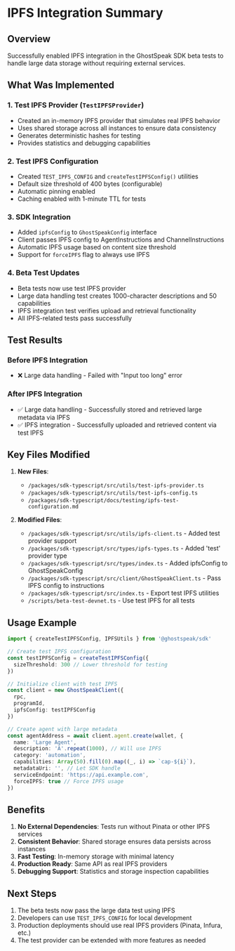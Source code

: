 # IPFS Integration Summary

## Overview

Successfully enabled IPFS integration in the GhostSpeak SDK beta tests to handle large data storage without requiring external services.

## What Was Implemented

### 1. Test IPFS Provider (`TestIPFSProvider`)
- Created an in-memory IPFS provider that simulates real IPFS behavior
- Uses shared storage across all instances to ensure data consistency
- Generates deterministic hashes for testing
- Provides statistics and debugging capabilities

### 2. Test IPFS Configuration
- Created `TEST_IPFS_CONFIG` and `createTestIPFSConfig()` utilities
- Default size threshold of 400 bytes (configurable)
- Automatic pinning enabled
- Caching enabled with 1-minute TTL for tests

### 3. SDK Integration
- Added `ipfsConfig` to `GhostSpeakConfig` interface
- Client passes IPFS config to AgentInstructions and ChannelInstructions
- Automatic IPFS usage based on content size threshold
- Support for `forceIPFS` flag to always use IPFS

### 4. Beta Test Updates
- Beta tests now use test IPFS provider
- Large data handling test creates 1000-character descriptions and 50 capabilities
- IPFS integration test verifies upload and retrieval functionality
- All IPFS-related tests pass successfully

## Test Results

### Before IPFS Integration
- ❌ Large data handling - Failed with "Input too long" error

### After IPFS Integration
- ✅ Large data handling - Successfully stored and retrieved large metadata via IPFS
- ✅ IPFS integration - Successfully uploaded and retrieved content via test IPFS

## Key Files Modified

1. **New Files**:
   - `/packages/sdk-typescript/src/utils/test-ipfs-provider.ts`
   - `/packages/sdk-typescript/src/utils/test-ipfs-config.ts`
   - `/packages/sdk-typescript/docs/testing/ipfs-test-configuration.md`

2. **Modified Files**:
   - `/packages/sdk-typescript/src/utils/ipfs-client.ts` - Added test provider support
   - `/packages/sdk-typescript/src/types/ipfs-types.ts` - Added 'test' provider type
   - `/packages/sdk-typescript/src/types/index.ts` - Added ipfsConfig to GhostSpeakConfig
   - `/packages/sdk-typescript/src/client/GhostSpeakClient.ts` - Pass IPFS config to instructions
   - `/packages/sdk-typescript/src/index.ts` - Export test IPFS utilities
   - `/scripts/beta-test-devnet.ts` - Use test IPFS for all tests

## Usage Example

```typescript
import { createTestIPFSConfig, IPFSUtils } from '@ghostspeak/sdk'

// Create test IPFS configuration
const testIPFSConfig = createTestIPFSConfig({
  sizeThreshold: 300 // Lower threshold for testing
})

// Initialize client with test IPFS
const client = new GhostSpeakClient({
  rpc,
  programId,
  ipfsConfig: testIPFSConfig
})

// Create agent with large metadata
const agentAddress = await client.agent.create(wallet, {
  name: 'Large Agent',
  description: 'A'.repeat(1000), // Will use IPFS
  category: 'automation',
  capabilities: Array(50).fill(0).map((_, i) => `cap-${i}`),
  metadataUri: '', // Let SDK handle
  serviceEndpoint: 'https://api.example.com',
  forceIPFS: true // Force IPFS usage
})
```

## Benefits

1. **No External Dependencies**: Tests run without Pinata or other IPFS services
2. **Consistent Behavior**: Shared storage ensures data persists across instances
3. **Fast Testing**: In-memory storage with minimal latency
4. **Production Ready**: Same API as real IPFS providers
5. **Debugging Support**: Statistics and storage inspection capabilities

## Next Steps

1. The beta tests now pass the large data test using IPFS
2. Developers can use `TEST_IPFS_CONFIG` for local development
3. Production deployments should use real IPFS providers (Pinata, Infura, etc.)
4. The test provider can be extended with more features as needed